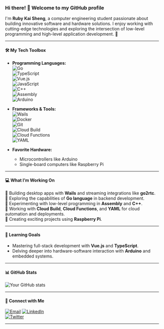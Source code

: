 ### Hi there! 👋 Welcome to my GitHub profile

I'm **Ruby Kai Sheng**, a computer engineering student passionate about building innovative software and hardware solutions. I enjoy working with cutting-edge technologies and exploring the intersection of low-level programming and high-level application development. 🚀

---

#### 🛠️ **My Tech Toolbox**  
- **Programming Languages:**  
  ![Go](https://img.shields.io/badge/Go-00ADD8?style=flat-square&logo=go&logoColor=white)  
  ![TypeScript](https://img.shields.io/badge/TypeScript-007ACC?style=flat-square&logo=typescript&logoColor=white)  
  ![Vue.js](https://img.shields.io/badge/Vue.js-4FC08D?style=flat-square&logo=vue.js&logoColor=white)  
  ![JavaScript](https://img.shields.io/badge/JavaScript-F7DF1E?style=flat-square&logo=javascript&logoColor=black)  
  ![C++](https://img.shields.io/badge/C++-00599C?style=flat-square&logo=cplusplus&logoColor=white)  
  ![Assembly](https://img.shields.io/badge/Assembly-6E4C13?style=flat-square&logo=chip&logoColor=white)  
  ![Arduino](https://img.shields.io/badge/Arduino-00979D?style=flat-square&logo=arduino&logoColor=white)

- **Frameworks & Tools:**  
  ![Wails](https://img.shields.io/badge/Wails-4C80D5?style=flat-square&logo=wails&logoColor=white)  
  ![Docker](https://img.shields.io/badge/Docker-2496ED?style=flat-square&logo=docker&logoColor=white)  
  ![Git](https://img.shields.io/badge/Git-F05032?style=flat-square&logo=git&logoColor=white)  
  ![Cloud Build](https://img.shields.io/badge/Cloud%20Build-4285F4?style=flat-square&logo=googlecloud&logoColor=white)  
  ![Cloud Functions](https://img.shields.io/badge/Cloud%20Functions-FF6F00?style=flat-square&logo=googlecloud&logoColor=white)  
  ![YAML](https://img.shields.io/badge/YAML-000000?style=flat-square&logo=yaml&logoColor=white)

- **Favorite Hardware:**  
  - Microcontrollers like Arduino  
  - Single-board computers like Raspberry Pi  

---

#### 💻 **What I’m Working On**  
🔹 Building desktop apps with **Wails** and streaming integrations like **go2rtc**.  
🔹 Exploring the capabilities of **Go language** in backend development.  
🔹 Experimenting with low-level programming in **Assembly** and **C++**.  
🔹 Working with **Cloud Build**, **Cloud Functions**, and **YAML** for cloud automation and deployments.  
🔹 Creating exciting projects using **Raspberry Pi**.

---

#### 🌱 **Learning Goals**  
- Mastering full-stack development with **Vue.js** and **TypeScript**.  
- Delving deeper into hardware-software interaction with **Arduino** and embedded systems.

---

#### 📊 **GitHub Stats**  
![Your GitHub stats](https://github-readme-stats.vercel.app/api?username=Kaisheng328&show_icons=true&theme=radical)

---

#### 🔗 **Connect with Me**  
[![Email](https://img.shields.io/badge/Email-D14836?style=flat-square&logo=gmail&logoColor=white)](mailto:kaisheng1801@gmail.com) 
[![LinkedIn](https://img.shields.io/badge/LinkedIn-0077B5?style=flat-square&logo=linkedin&logoColor=white)](https://linkedin.com/in/your-profile)  
[![Twitter](https://img.shields.io/badge/Twitter-1DA1F2?style=flat-square&logo=twitter&logoColor=white)](https://twitter.com/your-profile) 

---
